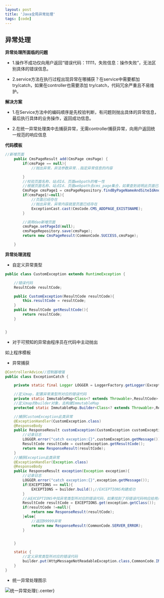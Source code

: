 ```yaml
---
layout: post
title: 'Java全局异常处理'
tags: [code]
---
```


## 异常处理

**异常处理所面临的问题**

- 1.操作不成功仅向用户返回“错误代码：11111，失败信息：操作失败”，无法区别具体的错误信息。 

- 2.service方法在执行过程出现异常在哪捕获？在service中需要都加try/catch，如果在controller也需要添加
  try/catch，代码冗余严重且不易维护。 

**解决方案**

- 1.在Service方法中的编码顺序是先校验判断，有问题则抛出具体的异常信息，最后执行具体的业务操作，返回成功信息。 

- 2.在统一异常处理类中去捕获异常，无需controller捕获异常，向用户返回统一规范的响应信息 

**代码模板**

```java
//新增页面
    public CmsPageResult add(CmsPage cmsPage) {
        if(cmsPage == null){
            //抛出异常，非法参数异常..指定异常信息的内容

        }
        //校验页面名称、站点Id、页面webpath的唯一性
        //根据页面名称、站点Id、页面webpath去cms_page集合，如果查到说明此页面已经存在，如果查询不到再继续添加
        CmsPage cmsPage1 = cmsPageRepository.findByPageNameAndSiteIdAndPageWebPath(cmsPage.getPageName(), cmsPage.getSiteId(), cmsPage.getPageWebPath());
        if(cmsPage1!=null){
            //页面已经存在
            //抛出异常，异常内容就是页面已经存在
            ExceptionCast.cast(CmsCode.CMS_ADDPAGE_EXISTSNAME);
        }

        //调用dao新增页面
        cmsPage.setPageId(null);
        cmsPageRepository.save(cmsPage);
        return new CmsPageResult(CommonCode.SUCCESS,cmsPage);

    }
```

**异常处理流程**

- 自定义异常类型

```java
public class CustomException extends RuntimeException {

    //错误代码
    ResultCode resultCode;

    public CustomException(ResultCode resultCode){
        this.resultCode = resultCode;
    }
    public ResultCode getResultCode(){
        return resultCode;
    }


}
```

- 对于可预知的异常由程序员在代码中主动抛出

如上程序模板

- 异常捕获

```java
@ControllerAdvice//控制器增强
public class ExceptionCatch {

    private static final Logger LOGGER = LoggerFactory.getLogger(ExceptionCatch.class);

    //定义map，配置异常类型所对应的错误代码
    private static ImmutableMap<Class<? extends Throwable>,ResultCode> EXCEPTIONS;
    //定义map的builder对象，去构建ImmutableMap
    protected static ImmutableMap.Builder<Class<? extends Throwable>,ResultCode> builder = ImmutableMap.builder();

    //捕获CustomException此类异常
    @ExceptionHandler(CustomException.class)
    @ResponseBody
    public ResponseResult customException(CustomException customException){
        //记录日志
        LOGGER.error("catch exception:{}",customException.getMessage());
        ResultCode resultCode = customException.getResultCode();
        return new ResponseResult(resultCode);
    }
    //捕获Exception此类异常
    @ExceptionHandler(Exception.class)
    @ResponseBody
    public ResponseResult exception(Exception exception){
        //记录日志
        LOGGER.error("catch exception:{}",exception.getMessage());
        if(EXCEPTIONS == null){
            EXCEPTIONS = builder.build();//EXCEPTIONS构建成功
        }
        //从EXCEPTIONS中找异常类型所对应的错误代码，如果找到了将错误代码响应给用户，如果找不到给用户响应99999异常
        ResultCode resultCode = EXCEPTIONS.get(exception.getClass());
        if(resultCode !=null){
            return new ResponseResult(resultCode);
        }else{
            //返回99999异常
            return new ResponseResult(CommonCode.SERVER_ERROR);
        }


    }

    static {
        //定义异常类型所对应的错误代码
        builder.put(HttpMessageNotReadableException.class,CommonCode.INVALID_PARAM);
    }
}
```

- 统一异常处理图示

![统一异常处理](http://image.augustrush8.com/images/统一异常处理.jpg){:.center}